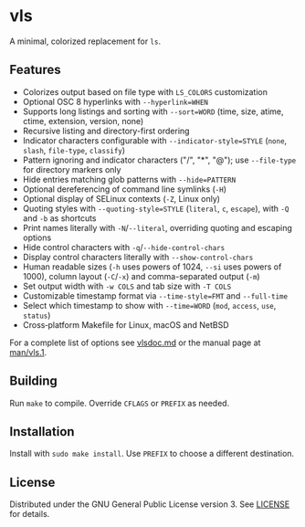 # vls

A minimal, colorized replacement for `ls`.

## Features
- Colorizes output based on file type with `LS_COLORS` customization
- Optional OSC 8 hyperlinks with `--hyperlink=WHEN`
- Supports long listings and sorting with `--sort=WORD` (time, size, atime, ctime, extension, version, none)
- Recursive listing and directory-first ordering
- Indicator characters configurable with `--indicator-style=STYLE` (`none`, `slash`, `file-type`, `classify`)
- Pattern ignoring and indicator characters ("/", "*", "@"); use `--file-type` for directory markers only
- Hide entries matching glob patterns with `--hide=PATTERN`
- Optional dereferencing of command line symlinks (`-H`)
- Optional display of SELinux contexts (`-Z`, Linux only)
- Quoting styles with `--quoting-style=STYLE` (`literal`, `c`, `escape`),
  with `-Q` and `-b` as shortcuts
- Print names literally with `-N`/`--literal`, overriding quoting and escaping options
- Hide control characters with `-q`/`--hide-control-chars`
- Display control characters literally with `--show-control-chars`
- Human readable sizes (`-h` uses powers of 1024, `--si` uses powers of 1000), column layout (`-C`/`-x`) and comma-separated output (`-m`)
- Set output width with `-w COLS` and tab size with `-T COLS`
- Customizable timestamp format via `--time-style=FMT` and `--full-time`
- Select which timestamp to show with `--time=WORD` (`mod`, `access`, `use`, `status`)
- Cross‑platform Makefile for Linux, macOS and NetBSD

For a complete list of options see [vlsdoc.md](./vlsdoc.md) or the manual page at [man/vls.1](./man/vls.1).

## Building
Run `make` to compile. Override `CFLAGS` or `PREFIX` as needed.

## Installation
Install with `sudo make install`. Use `PREFIX` to choose a different destination.

## License
Distributed under the GNU General Public License version 3. See [LICENSE](./LICENSE) for details.
